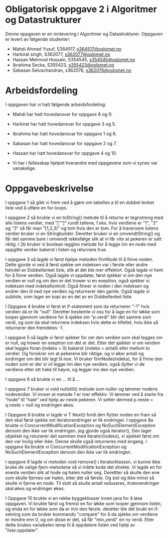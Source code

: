 # Obligatorisk oppgave 2 i Algoritmer og Datastrukturer

Denne oppgaven er en innlevering i Algoritmer og Datastrukturer. 
Oppgaven er levert av følgende studenter:
* Mahdi Ahmed Yusuf, S364517, s364517@oslomet.no
* Harkirat singh, S362077, s362077@oslomet.no
* Hassan Mehmod Hussain, S354545, s354545@oslomet.no
* Ibrahima Secka, S355423, s355423@oslomet.no 
* Sabasan Selvachandran, s362076, s362076@oslomet.no

# Arbeidsfordeling

I oppgaven har vi hatt følgende arbeidsfordeling:
* Mahdi har hatt hovedansvar for oppgave 8 og 9. 
* Harkirat har hatt hovedansvar for oppgave 3 og 5. 
* Ibrahima har hatt hovedansvar for oppgave 1 og 6. 
* Sabasan har hatt hovedansvar for oppgave 2 og 7.
* Hassan har hatt hovedansvar for oppgave 4 og 10. 

* Vi har i fellesskap hjelpet hverandre med oppgavene som vi synes var vanskelige.

# Oppgavebeskrivelse

I oppgave 1 så gikk vi frem ved å gjøre om tabellen a til en dobbel lenket liste ved å utføre en for-loops. 

I oppgave 2 så brukte vi en toString() metode til å returne er tegnstreng med alle listens verdier, med "[""]" rundt tallene, f.eks. hvis verdiene er "1", "2" og "3" så får man "[1,2,3]" og tom hvis den er tom. For å traversere listens verdier bruker vi en Stringbuilder. Deretter bruker vi en omvendtString() og får det samme bare i omvendt rekkefølge slik at vi får vite at pekeren er satt rikitg. I 2b bruker vi boolean leggInn metode for å legge inn en node med oppgitte verdier bakerst i listen og returnere true.    

I oppgave 3 så lagde vi først hjelpe metoden finnNode til å finne noden. Dette gjorde vi ved å først sjekke om indeksen var i første eller andre halvdel av Dobbellenket liste, slik at det ble mer effektivt. Også lagde vi hent for å finne verdien. Også lagde vi oppdater, først sjekker vi om den nye verdien er null og om den er det trower vi en exeption, også sjekker vi indeksen med indeksKontroll. Også finner vi noden i den indeksen og endrer den til ned nye verdien og returnerer den gamle. Også lagde vi subliste, som lager en kopi av en del av en Dobbellenket liste.

I Oppgave 4 brukte vi først et if-statement som da returnerer "-1" hvis verdien da er lik "null". Deretter bestemte vi oss for å lage en for løkke som looper gjennom verdiene for å sjekke om "p.verdi" blir det samme som verdi, og som da skal returnere indeksen hvis dette er tilfellet, hvis ikke så returnerer den fremdeles -1.

I oppgave 5 så lagde vi først sjekker for om den verdien som skal legges inn er null, og trower en exeption om det er det. Etter det sjekker vi om verdien skal legges foran (indeks = 0) bakerst (indeks = antall) eller mellom to verdier. Og forsikrer om at pekerene blir riktige. og vi øker antall og endringer om det blir lagt til noe. Vi bruker finnNode(indeks), for å finne den noden som er der vi vil legge inn den nye verdien, også dytter vi de verdiene etter ett hakk til høyre, og legger inn den nye verdien.

I oppgave 6 så brukte vi en ... til å ...

I oppgave 7 bruker vi void nullstill() metode som nuller og tømmer nodens nodeverdier. Vi innser at metode 1 er mer effektiv. Vi tømmer ved å starte fra "hode"
 til "hale" ved hjelp av neste pekeren. Vi setter dermed p.neste = q.neste = null og endringen økes.  
 
I Oppgave 8 brukte vi lagde vi T Next() fordi den flytter noden en fram så den skal først sjekke om iteratorendringer er lik endringer. I oppgave 8a brukte vi ConcurrentModificationException og NoSuchElementException dersom den ikke var lik endringen. jeg gjorde også iterator(), Den lager objektet og retunerer det sammen med iterator(indeks), vi sjekket først om den var lovlig eller ikke. Denne skulle også returneres med engang. I oppgave 8a brukte vi ConcurrentModificationException og NoSuchElementException dersom den ikke var lik endringen.

I oppgave 9 lagde vi metoden void remove() i iteratorklassen, vi kunne ikke bruke de valige fjern-metodene så vi måtte kode det direkte. Vi lagde en for eneste verdien slik at hode og halen nuller seg. Derettter så skulle den ene som skulle fjernes var halen, etter det så første. Og sist og ikke minst så skulle vi fjerne en node. Til slutt så skulle antall reduseres, itratorendringer skal økes og endringer økes. 

I Oppgave 10 brukte vi en rekke byggeklosser innen java for å løse oppgaven. Vi brukte først og fremst en for løkke som looper gjennom listen, og enda en for løkke som da er inni den første. deretter ble det brukt en if-setning som da bruker kommando "compare" for å da sjekke om verdiene er mindre enn 0, og om disse er det, så får "min_verdi" en ny verdi. Etter dette brukes variabelen temp til å oppdatere listen ved hjelp av "liste.oppdater".
